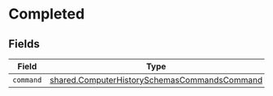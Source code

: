 # Completed


## Fields

| Field                                                                                                        | Type                                                                                                         | Required                                                                                                     | Description                                                                                                  |
| ------------------------------------------------------------------------------------------------------------ | ------------------------------------------------------------------------------------------------------------ | ------------------------------------------------------------------------------------------------------------ | ------------------------------------------------------------------------------------------------------------ |
| `command`                                                                                                    | [shared.ComputerHistorySchemasCommandsCommand](../../models/shared/computerhistoryschemascommandscommand.md) | :heavy_minus_sign:                                                                                           | N/A                                                                                                          |